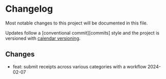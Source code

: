 # Changelog

Most notable changes to this project will be documented in this file.

Updates follow a [conventional commit][commits] style and the project is
versioned with [calendar versioning][calver].

## Changes

- feat: submit receipts across various categories with a workflow 2024-02-07

<!-- a collection of links -->
[changelog]: https://keepachangelog.com/en/1.1.0
[calver]: https://calver.org
